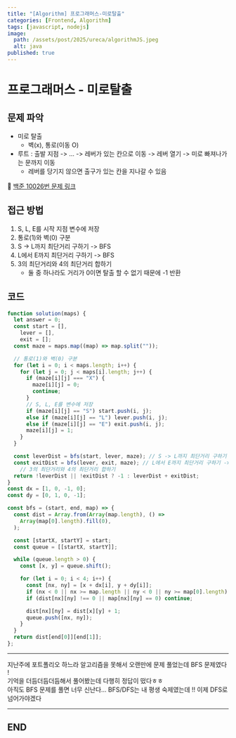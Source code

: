 ```yaml
---
title: "[Algorithm] 프로그래머스-미로탈출"
categories: [Frontend, Algorithm]
tags: [javascript, nodejs]
image:
  path: /assets/post/2025/ureca/algorithmJS.jpeg
  alt: java
published: true
---
```


# 프로그래머스 - 미로탈출

## 문제 파악
- 미로 탈출
    - 벽(x), 통로(이동 O)
- 루트 : 출발 지점 -> ... -> 레버가 있는 칸으로 이동 -> 레버 열기 -> 미로 빠져나가는 문까지 이동
    - 레버를 당기지 않으면 출구가 있는 칸을 지나갈 수 있음

📌 [백준 10026번 문제 링크](https://school.programmers.co.kr/learn/courses/30/lessons/159993?language=javascript)

## 접근 방법
1. S, L, E를 시작 지점 변수에 저장
2. 통로(1)와 벽(0) 구분
3. S -> L까지 최단거리 구하기 -> BFS
4. L에서 E까지 최단거리 구하기 -> BFS
5. 3의 최단거리와 4의 최단거리 합하기
    - 둘 중 하나라도 거리가 0이면 탈출 할 수 없기 때문에 -1 반환
    

## 코드
```js
function solution(maps) {
  let answer = 0;
  const start = [],
    lever = [],
    exit = [];
  const maze = maps.map((map) => map.split(""));

  // 통로(1)와 벽(0) 구분
  for (let i = 0; i < maps.length; i++) {
    for (let j = 0; j < maps[i].length; j++) {
      if (maze[i][j] === "X") {
        maze[i][j] = 0;
        continue;
      }
      // S, L, E를 변수에 저장
      if (maze[i][j] == "S") start.push(i, j);
      else if (maze[i][j] == "L") lever.push(i, j);
      else if (maze[i][j] == "E") exit.push(i, j);
      maze[i][j] = 1;
    }
  }

  const leverDist = bfs(start, lever, maze); // S -> L까지 최단거리 구하기 -> BFS
  const exitDist = bfs(lever, exit, maze); // L에서 E까지 최단거리 구하기 -> BFS
    // 3의 최단거리와 4의 최단거리 합하기
  return !leverDist || !exitDist ? -1 : leverDist + exitDist;
}
const dx = [1, 0, -1, 0];
const dy = [0, 1, 0, -1];

const bfs = (start, end, map) => {
  const dist = Array.from(Array(map.length), () =>
    Array(map[0].length).fill(0),
  );

  const [startX, startY] = start;
  const queue = [[startX, startY]];

  while (queue.length > 0) {
    const [x, y] = queue.shift();

    for (let i = 0; i < 4; i++) {
      const [nx, ny] = [x + dx[i], y + dy[i]];
      if (nx < 0 || nx >= map.length || ny < 0 || ny >= map[0].length) continue;
      if (dist[nx][ny] !== 0 || map[nx][ny] == 0) continue;

      dist[nx][ny] = dist[x][y] + 1;
      queue.push([nx, ny]);
    }
  }
  return dist[end[0]][end[1]];
};
```


-----

지난주에 포트폴리오 하느라 알고리즘을 못해서 오랜만에 문제 풀었는데 BFS 문제였다 !       
기억을 더듬더듬더듬해서 풀어봤는데 다행히 정답이 떴다ㅎㅎ      
아직도 BFS 문제를 풀면 너무 신난다... BFS/DFS는 내 평생 숙제였는데 !! 이제 DFS로 넘어가야겠다

------

## END